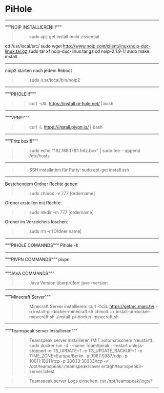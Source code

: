 # PiHole

*****************************************************************
"""NOIP INSTALLIEREN!!!"""
>>sudo apt-get install build-essential

cd /usr/local/src/
sudo wget http://www.noip.com/client/linux/noip-duc-linux.tar.gz
sudo tar xf noip-duc-linux.tar.gz
cd noip-2.1.9-1/
sudo make install

*******************************************************************
noip2 starten nach jedem Reboot
>>sudo /usr/local/bin/noip2
*******************************************************************

"""PIHOLE!!!"""
>>curl -sSL https://install.pi-hole.net/ | bash
*******************************************************************

"""VPN!!!"""
>>curl -L https://install.pivpn.io/ | bash
*******************************************************************

"""Fritz box!!!"""
>>sudo echo "192.168.178.1 fritz.box" | sudo tee --append /etc/hosts

*******************************************************************
>>SSH installation für Putty: 
sudo apt-get install ssh
*******************************************************************

Bestehendem Ordner Rechte geben:
>>sudo chmod -v 777 [ordername]

Ordner erstellen mit Rechte: 
>>sudo mkdir -m 777 [ordername]

Ordner im Verzeichnis löschen: 
>>sudo rm -r [Ordner name]

*******************************************************************
"""PIHOLE COMANNDS"""
Pihole -h

*******************************************************************
"""PIVPN COMMANDS"""
pivpn
*******************************************************************

"""JAVA COMMANDS"""
>>Java Version überprüfen: java -version
*******************************************************************

"""Minecraft Server"""
>>Minecraft Server installieren: curl -fsSL https://getmc.marc.tv/ -o install-pi-docker-minecraft.sh 
chmod +x install-pi-docker-minecraft.sh 
./install-pi-docker-minecraft.sh
*******************************************************************

"""Teamspeak server Installieren"""

>>Teamspeak server installieren (MIT automatischem Neustart): sudo docker run -d --name TeamSpeak --restart unless-stopped -e TS_UPDATE=1 -e TS_UPDATE_BACKUP=1 -e TIME_ZONE=Europe/Berlin -p 9987:9987/udp -p 10011:10011/tcp -p 30033:30033/tcp -v /opt/teamspeak/:/teamspeak/save/ ertagh/teamspeak3-server:latest

>>Teamspeak server Logs einsehen: cat /opt/teamspeak/logs/*
*******************************************************************
